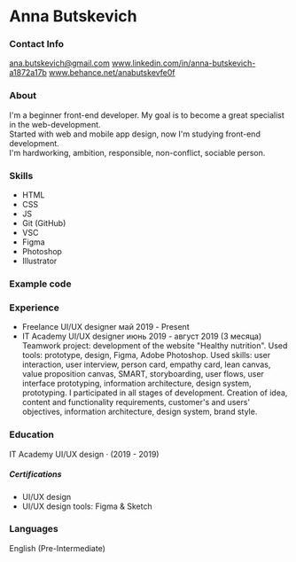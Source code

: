 # Anna Butskevich  

 

### Contact Info
ana.butskevich@gmail.com
www.linkedin.com/in/anna-butskevich-a1872a17b
www.behance.net/anabutskevfe0f

### About
I'm a beginner front-end developer.
My goal is to become a great specialist  in the web-development.  
Started with web and mobile app design, now I'm studying front-end development.  
I'm hardworking, ambition, responsible, non-conflict, sociable person.

### Skills
- HTML
- CSS
- JS
- Git (GitHub)
- VSC
- Figma
- Photoshop
- Illustrator

### Example code


### Experience
- Freelance
UI/UX designer
май 2019 - Present  
- IT Academy
UI/UX designer
июнь 2019 - август 2019 (3 месяца)
Teamwork project: development of the website "Healthy nutrition".
Used tools: prototype, design, Figma, Adobe Photoshop.
Used skills: user interaction, user interview, person card, empathy card, lean
canvas, value proposition canvas, SMART, storyboarding, user flows, user
interface prototyping, information architecture, design system, prototyping.
I participated in all stages of development. Creation of idea, content and
functionality requirements, customer's and users' objectives, information
architecture, design system, brand style.

### Education
IT Academy
UI/UX design · (2019 - 2019)
##### Certifications
- UI/UX design
- UI/UX design tools: Figma & Sketch

### Languages
English (Pre-Intermediate)
